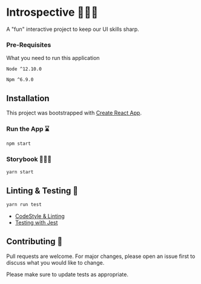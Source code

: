 # Introspective 🧘🏾‍♀️

A "fun" interactive project to keep our UI skills sharp.

### Pre-Requisites

What you need to run this application

```
Node ^12.10.0
```

```
Npm ^6.9.0
```

## Installation

This project was bootstrapped with [Create React App](https://github.com/facebookincubator/create-react-app).

### Run the App ⌛️

```bash
npm start
```

### Storybook 👩🏾‍⚖️

```bash
yarn start
```

## Linting & Testing 🧪

```bash
yarn run test
```

- [CodeStyle & Linting](https://eslint.org/)
- [Testing with Jest](https://jestjs.io/en/)

## Contributing 🤖

Pull requests are welcome. For major changes, please open an issue first to discuss what you would like to change.

Please make sure to update tests as appropriate.
